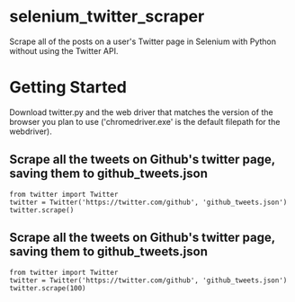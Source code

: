 # selenium_twitter_scraper
Scrape all of the posts on a user's Twitter page in Selenium with Python without using the Twitter API. 

# Getting Started

Download twitter.py and the web driver that matches the version of the browser you plan to use ('chromedriver.exe' is the default filepath for the webdriver).

## Scrape all the tweets on Github's twitter page, saving them to github_tweets.json

    from twitter import Twitter
    twitter = Twitter('https://twitter.com/github', 'github_tweets.json')
    twitter.scrape()


## Scrape all the tweets on Github's twitter page, saving them to github_tweets.json

    from twitter import Twitter
    twitter = Twitter('https://twitter.com/github', 'github_tweets.json')
    twitter.scrape(100)
